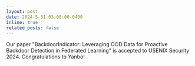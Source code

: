 ```yaml
---
layout: post
date: 2024-5-31 03:08:00-0400
inline: true
related_posts: false
---
```


Our paper "BackdoorIndicator: Leveraging OOD Data for Proactive Backdoor Detection in Federated Learning" is accepted to USENIX Security 2024. Congratulations to Yanbo!